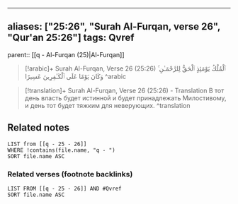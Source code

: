 
---
aliases: ["25:26", "Surah Al-Furqan, verse 26", "Qur'an 25:26"]
tags: Qvref
---

parent:: [[q - Al-Furqan (25)|Al-Furqan]]

> [!arabic]+ Surah Al-Furqan, Verse 26 (25:26)
> <span class="quran-arabic">ٱلْمُلْكُ يَوْمَئِذٍ ٱلْحَقُّ لِلرَّحْمَـٰنِ ۚ وَكَانَ يَوْمًا عَلَى ٱلْكَـٰفِرِينَ عَسِيرًا</span>
^arabic

> [!translation]+ Surah Al-Furqan, Verse 26 (25:26) - Translation
> В тот день власть будет истинной и будет принадлежать Милостивому, и день тот будет тяжким для неверующих.
^translation



## Related notes
```dataview
LIST from [[q - 25 - 26]]
WHERE !contains(file.name, "q - ")
SORT file.name ASC
```

### Related verses (footnote backlinks)
```dataview
LIST FROM [[q - 25 - 26]] AND #Qvref
SORT file.name ASC
```

